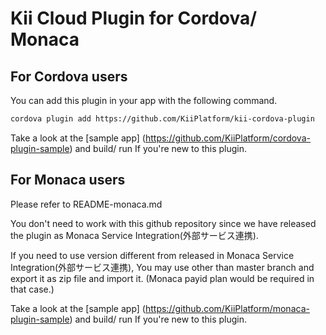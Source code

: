 # Kii Cloud Plugin for Cordova/ Monaca

## For Cordova users
You can add this plugin in your app with the following command.

```sh
cordova plugin add https://github.com/KiiPlatform/kii-cordova-plugin
```

Take a look at the
[sample app] (https://github.com/KiiPlatform/cordova-plugin-sample)
and build/ run If you're new to this plugin.

## For Monaca users
Please refer to README-monaca.md

You don't need to work with this github repository
since we have released the plugin as Monaca Service
Integration(外部サービス連携).

If you need to use version different from released in Monaca Service
Integration(外部サービス連携), You may use other than master branch and export
it as zip file and import it. (Monaca payid plan would be required in that case.)

Take a look at the
[sample app] (https://github.com/KiiPlatform/monaca-plugin-sample)
and build/ run If you're new to this plugin.
